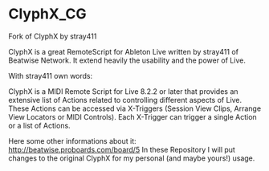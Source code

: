 # ClyphX_CG
Fork of ClyphX by stray411

ClyphX is a great RemoteScript for Ableton Live written by stray411 of Beatwise Network.
It extend heavily the usability and the power of Live.

With stray411 own words: 

ClyphX is a MIDI Remote Script for Live 8.2.2 or later that provides an extensive list of Actions related to controlling different aspects of Live. These Actions can be accessed via X-Triggers (Session View Clips, Arrange View Locators or MIDI Controls). Each X-Trigger can trigger a single Action or a list of Actions.

Here some other informations about it: http://beatwise.proboards.com/board/5
In these Repository I will put changes to the original ClyphX for my personal (and maybe yours!) usage.

